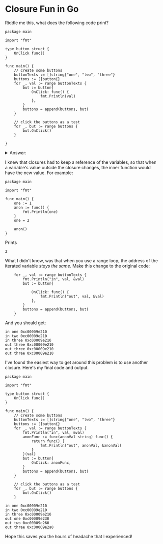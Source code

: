 # Closure Fun in Go

Riddle me this, what does the following code print? 

```golang
package main

import "fmt"

type button struct {
	OnClick func()
}

func main() {
	// create some buttons
	buttonTexts := []string{"one", "two", "three"}
	buttons := []button{}
	for _, val := range buttonTexts {
		but := button{
			OnClick: func() {
				fmt.Println(val)
			},
		}
		buttons = append(buttons, but)
	}

	// click the buttons as a test
	for _, but := range buttons {
		but.OnClick()
	}

}
```

<details>
    <summary>Answer:</summary>

    ```
    three
    three
    three
    ```

</details>

I knew that closures had to keep a reference of the variables, so that when a variable's value outside the closure changes, the inner function would have the new value. For example:

```golang
package main

import "fmt"

func main() {
	one := 1
	anon := func() {
		fmt.Println(one)
	}
	one = 2

	anon()
}
```

Prints

```
2
```

What I didn't know, was that when you use a range loop, the address of the iterated variable *stays the same*. Make this change to the original code:

```golang
	for _, val := range buttonTexts {
		fmt.Println("in", val, &val)
		but := button{

			OnClick: func() {
				fmt.Println("out", val, &val)
			},
		}
		buttons = append(buttons, but)
	}
```

And you should get:

```
in one 0xc00009e210
in two 0xc00009e210
in three 0xc00009e210
out three 0xc00009e210
out three 0xc00009e210
out three 0xc00009e210
```

I've found the easiest way to get around this problem is to use another closure. Here's my final code and output.

```golang
package main

import "fmt"

type button struct {
	OnClick func()
}

func main() {
	// create some buttons
	buttonTexts := []string{"one", "two", "three"}
	buttons := []button{}
	for _, val := range buttonTexts {
		fmt.Println("in", val, &val)
		anonFunc := func(anonVal string) func() {
			return func() {
				fmt.Println("out", anonVal, &anonVal)
			}
		}(val)
		but := button{
			OnClick: anonFunc,
		}
		buttons = append(buttons, but)
	}

	// click the buttons as a test
	for _, but := range buttons {
		but.OnClick()
	}
```

```
in one 0xc00009e210
in two 0xc00009e210
in three 0xc00009e210
out one 0xc00009e230
out two 0xc00009e260
out three 0xc00009e2a0
```

Hope this saves you the hours of headache that I experienced!
